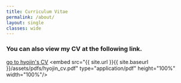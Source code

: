 ```yaml
---
title: Curriculum Vitae
permalink: /about/
layout: single
classes: wide
---
```

### **You can also view my CV at the following link.**
[go to hyojin's CV]([https://shorturl.at/egAK4](https://drive.google.com/file/d/11HmS_25uyQ2FzAtGHXUtm_le2wofbKxC/view?usp=sharing))
<embed src="{{ site.url }}{{ site.baseurl }}/assets/pdfs/hyojin_cv.pdf" type="application/pdf" height="100%" width="100%"/>
